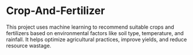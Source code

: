 # Crop-And-Fertilizer
This project uses machine learning to recommend suitable crops and fertilizers based on environmental factors like soil type, temperature, and rainfall. It helps optimize agricultural practices, improve yields, and reduce resource wastage.
